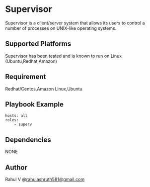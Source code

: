 
Supervisor
===================================================================
Supervisor is a client/server system that allows its users to control a number of processes on UNIX-like operating systems.


Supported Platforms
-------------------------------------------------------------------

Supervisor has been tested and is known to run on Linux (Ubuntu,Redhat,Amazon) 

Requirement
-----------
Redhat/Centos,Amazon Linux,Ubuntu


Playbook Example
---------------
```
hosts: all
roles:
    - superv
```

  
Dependencies
------------
 NONE
 
Author
-----
Rahul V @rahulashruth581@gmail.com